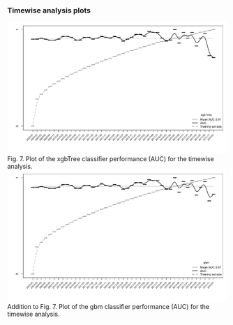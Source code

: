 

### Timewise analysis plots
![xgbtree plot](./xgbTree_auc_plot.tiff)
Fig. 7. Plot of the xgbTree classifier performance (AUC) for the timewise analysis.
![gbm plot](./gbm_auc_plot.tiff)
Addition to Fig. 7. Plot of the gbm classifier performance (AUC) for the timewise analysis.
